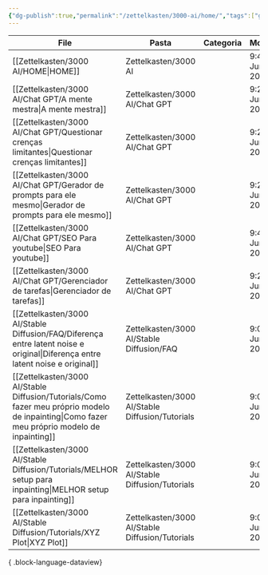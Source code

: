 ```yaml
---
{"dg-publish":true,"permalink":"/zettelkasten/3000-ai/home/","tags":["gardenEntry"],"created":"","updated":""}
---
```


| File                                                                                                                                            | Pasta                                           | Categoria | Modificado              |
| ----------------------------------------------------------------------------------------------------------------------------------------------- | ----------------------------------------------- | --------- | ----------------------- |
| [[Zettelkasten/3000 AI/HOME\|HOME]]                                                                                                          | Zettelkasten/3000 AI                            | <ul></ul> | 9:41 PM - June 20, 2023 |
| [[Zettelkasten/3000 AI/Chat GPT/A mente mestra\|A mente mestra]]                                                                             | Zettelkasten/3000 AI/Chat GPT                   | <ul></ul> | 9:25 PM - June 20, 2023 |
| [[Zettelkasten/3000 AI/Chat GPT/Questionar crenças limitantes\|Questionar crenças limitantes]]                                               | Zettelkasten/3000 AI/Chat GPT                   | <ul></ul> | 9:25 PM - June 20, 2023 |
| [[Zettelkasten/3000 AI/Chat GPT/Gerador de prompts para ele mesmo\|Gerador de prompts para ele mesmo]]                                       | Zettelkasten/3000 AI/Chat GPT                   | <ul></ul> | 9:25 PM - June 20, 2023 |
| [[Zettelkasten/3000 AI/Chat GPT/SEO Para youtube\|SEO Para youtube]]                                                                         | Zettelkasten/3000 AI/Chat GPT                   | <ul></ul> | 9:40 PM - June 20, 2023 |
| [[Zettelkasten/3000 AI/Chat GPT/Gerenciador de tarefas\|Gerenciador de tarefas]]                                                             | Zettelkasten/3000 AI/Chat GPT                   | <ul></ul> | 9:25 PM - June 20, 2023 |
| [[Zettelkasten/3000 AI/Stable Diffusion/FAQ/Diferença entre latent noise e original\|Diferença entre latent noise e original]]               | Zettelkasten/3000 AI/Stable Diffusion/FAQ       | <ul></ul> | 9:07 PM - June 20, 2023 |
| [[Zettelkasten/3000 AI/Stable Diffusion/Tutorials/Como fazer meu próprio modelo de inpainting\|Como fazer meu próprio modelo de inpainting]] | Zettelkasten/3000 AI/Stable Diffusion/Tutorials | <ul></ul> | 9:05 PM - June 20, 2023 |
| [[Zettelkasten/3000 AI/Stable Diffusion/Tutorials/MELHOR setup para inpainting\|MELHOR setup para inpainting]]                               | Zettelkasten/3000 AI/Stable Diffusion/Tutorials | <ul></ul> | 9:05 PM - June 20, 2023 |
| [[Zettelkasten/3000 AI/Stable Diffusion/Tutorials/XYZ Plot\|XYZ Plot]]                                                                       | Zettelkasten/3000 AI/Stable Diffusion/Tutorials | <ul></ul> | 9:05 PM - June 20, 2023 |

{ .block-language-dataview}

